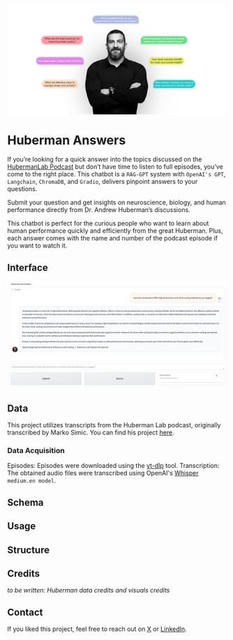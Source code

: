 ![Alt text](assets/ah-lab-main.jpg)
# Huberman Answers
If you’re looking for a quick answer into the topics discussed on the [HubermanLab Podcast](https://www.hubermanlab.com/) but don’t have time to listen to full episodes, you’ve come to the right place. This chatbot is a `RAG-GPT` system with `OpenAI's GPT`, `Langchain`, `ChromaDB`, and `Gradio`, delivers pinpoint answers to your questions. 

Submit your question and get insights on neuroscience, biology, and human performance directly from Dr. Andrew Huberman’s discussions.

This chatbot is perfect for the curious people who want to learn about human performance quickly and efficiently from the great Huberman. 
Plus, each answer comes with the name and number of the podcast episode if you want to watch it.

## Interface
![Alt text](assets/ah-example-chat.png)

## Data
This project utilizes transcripts from the Huberman Lab podcast, originally transcribed by Marko Simic. 
You can find his project [here](https://www.simicvm.com/hubcap/).

### Data Acquisition

Episodes: Episodes were downloaded using the [yt-dlp](https://github.com/yt-dlp/yt-dlp) tool.
Transcription: The obtained audio files were transcribed using OpenAI's [Whisper](https://github.com/openai/whisper) `medium.en model`.

## Schema

## Usage

## Structure

## Credits 
*to be written: Huberman data credits and visuals credits*


## Contact
If you liked this project, feel free to reach out on [X](https://twitter.com/ninoristeski) or [LinkedIn](https://www.linkedin.com/in/nino-risteski/).